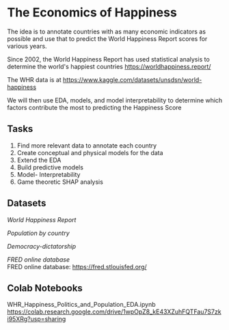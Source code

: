 # The Economics of Happiness

The idea is to annotate countries with as many economic indicators as possible and use that to predict the World Happiness Report scores for various years.

Since 2002, the World Happiness Report has used statistical analysis to determine the world's happiest countries https://worldhappiness.report/

The WHR data is at https://www.kaggle.com/datasets/unsdsn/world-happiness

We will then use EDA, models, and model interpretability to determine which factors contribute the most to predicting the Happiness Score

## Tasks

1. Find more relevant data to annotate each country  
2. Create conceptual and physical models for the data  
3. Extend the EDA  
4. Build predictive models  
5. Model- Interpretability
6. Game theoretic SHAP analysis  

## Datasets
 
*World Happiness Report*   

*Population by country*   

*Democracy-dictatorship*  

*FRED online database*  
FRED online database: https://fred.stlouisfed.org/

## Colab Notebooks

WHR_Happiness_Politics_and_Population_EDA.ipynb  https://colab.research.google.com/drive/1wpOpZ8_kE43XZuhFQTFau7S7zki95XRg?usp=sharing

